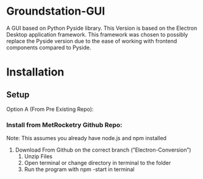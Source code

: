 # Groundstation-GUI
A GUI based on Python Pyside library. This Version is based on the Electron Desktop application framework. This framework was chosen to possibly replace the Pyside version due to the ease of working with frontend components compared to Pyside.

# Installation

## Setup

Option A (From Pre Existing Repo):

### Install from MetRocketry Github Repo:

Note: This assumes you already have node.js and npm installed

1. Download From Github on the correct branch (”Electron-Conversion”)
    1. Unzip Files
    2. Open terminal or change directory in terminal to the folder
    3. Run the program with npm -start in terminal
